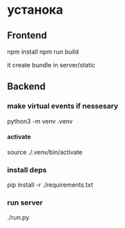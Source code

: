 # устанока
## Frontend
npm install 
npm run build

  it create bundle in server/static

## Backend
### make virtual events if nessesary
python3 -m venv .venv
#### activate
source ./.venv/bin/activate
### install deps
pip install -r ./requirements.txt       
### run server
./run.py

